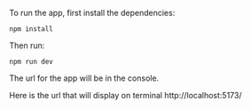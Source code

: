 To run the app, first install the dependencies:

``npm install``

Then run:

``npm run dev``

The url for the app will be in the console.

Here is the url that will display on terminal http://localhost:5173/